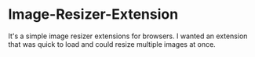 # Image-Resizer-Extension
It's a simple image resizer extensions for browsers. I wanted an extension that was quick to load and could resize multiple images at once.
